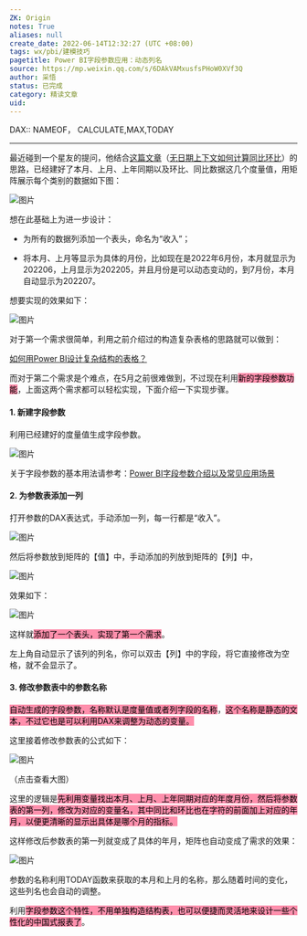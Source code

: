 ```yaml
---
ZK: Origin
notes: True
aliases: null
create_date: 2022-06-14T12:32:27 (UTC +08:00)
tags: wx/pbi/建模技巧
pagetitle: Power BI字段参数应用：动态列名
source: https://mp.weixin.qq.com/s/6DAkVAMxusfsPHoW0XVf3Q
author: 采悟
status: 已完成
category: 精读文章
uid: 
---
```


DAX:: NAMEOF， CALCULATE,MAX,TODAY

---

最近碰到一个星友的提问，他结合[这篇文章](http://mp.weixin.qq.com/s?__biz=MzA4MzQwMjY4MA==&mid=2484074772&idx=1&sn=f13557e739a5b0304696c1b9213c09c2&chksm=8e0c53c3b97bdad5d606da03d4723cbdb822d3a5faa7d6b2b0d4fa4e8268bad5fe2d58ddfac8&scene=21#wechat_redirect)（[无日期上下文如何计算同比环比](http://mp.weixin.qq.com/s?__biz=MzA4MzQwMjY4MA==&mid=2484074772&idx=1&sn=f13557e739a5b0304696c1b9213c09c2&chksm=8e0c53c3b97bdad5d606da03d4723cbdb822d3a5faa7d6b2b0d4fa4e8268bad5fe2d58ddfac8&scene=21#wechat_redirect)）的思路，已经建好了本月、上月、上年同期以及环比、同比数据这几个度量值，用矩阵展示每个类别的数据如下图：  

![图片](https://mmbiz.qpic.cn/mmbiz_png/aHEbZtANQJMGAlWib41ndKI9nSgeMibKKMwDVGcmumq7pxyXspBtpL8X4x19ObbAkcF7NoaicZS2vOfG332OsezUg/640?wx_fmt=png&wxfrom=5&wx_lazy=1&wx_co=1)

想在此基础上为进一步设计：

-   为所有的数据列添加一个表头，命名为“收入”；
    
-   将本月、上月等显示为具体的月份，比如现在是2022年6月份，本月就显示为202206，上月显示为202205，并且月份是可以动态变动的，到7月份，本月自动显示为202207。
    

想要实现的效果如下：  

![图片](https://mmbiz.qpic.cn/mmbiz_png/aHEbZtANQJMGAlWib41ndKI9nSgeMibKKMeT2DVwmggdZ045Zkib5oOF1HQeWgicjvyQJPmR0tHXkuMUJNwJCyeA2Q/640?wx_fmt=png&wxfrom=5&wx_lazy=1&wx_co=1)

对于第一个需求很简单，利用之前介绍过的构造复杂表格的思路就可以做到：

[如何用Power BI设计复杂结构的表格？](http://mp.weixin.qq.com/s?__biz=MzA4MzQwMjY4MA==&mid=2484077653&idx=1&sn=3473232e3694cb2e90586c5fabbd695b&chksm=8e13ae82b9642794ca021808e9b3231ace4f66d8cf4dc22901042eb7d429ef06f586255ffc4d&scene=21#wechat_redirect)

而对于第二个需求是个难点，在5月之前很难做到，不过现在利用<mark style="background: #FF5582A6;">新的字段参数功能</mark>，上面这两个需求都可以轻松实现，下面介绍一下实现步骤。

#### **1\. 新建字段参数**

利用已经建好的度量值生成字段参数。  

![图片](https://mmbiz.qpic.cn/mmbiz_png/aHEbZtANQJMGAlWib41ndKI9nSgeMibKKMIqkdBwPx2t4YTDuRAZNlfY6NOdZJiahh6aA28reoztbJwGw3bSXBW4A/640?wx_fmt=png&wxfrom=5&wx_lazy=1&wx_co=1)

关于字段参数的基本用法请参考：[Power BI字段参数介绍以及常见应用场景](http://mp.weixin.qq.com/s?__biz=MzA4MzQwMjY4MA==&mid=2484080273&idx=1&sn=b985ea8a53854f41a1ba75c0585cb3cd&chksm=8e13a446b9642d5085b1590f38ca7dd36c085269ae2d5d0fe75e09c57fc1ae270158d15d79db&scene=21#wechat_redirect)  

#### **2\. 为参数表添加一列**

打开参数的DAX表达式，手动添加一列，每一行都是“收入”。

![图片](https://mmbiz.qpic.cn/mmbiz_png/aHEbZtANQJMGAlWib41ndKI9nSgeMibKKM5K8BObs9tugC015aU2flj4NDqJQzOGdzGvxj7dya98RlZia9RQpueAw/640?wx_fmt=png&wxfrom=5&wx_lazy=1&wx_co=1)

然后将参数放到矩阵的【值】中，手动添加的列放到矩阵的【列】中，

![图片](https://mmbiz.qpic.cn/mmbiz_png/aHEbZtANQJMGAlWib41ndKI9nSgeMibKKMQDia9opGQF5wQIjgKLcA5icqcWCFD2VctEB308pzlibyEGBsKzG2yicxlw/640?wx_fmt=png&wxfrom=5&wx_lazy=1&wx_co=1)

效果如下：

![图片](https://mmbiz.qpic.cn/mmbiz_png/aHEbZtANQJMGAlWib41ndKI9nSgeMibKKMTqIopjBe9Jwtq1L6nnIIuBbjE2uT8EzMmmicDDFnuiboRFMwgatVwNEg/640?wx_fmt=png&wxfrom=5&wx_lazy=1&wx_co=1)

这样就<mark style="background: #FF5582A6;">添加了一个表头，实现了第一个需求</mark>。

左上角自动显示了该列的列名，你可以双击【列】中的字段，将它直接修改为空格，就不会显示了。

#### **3\. 修改参数表中的参数名称**

<mark style="background: #FF5582A6;">自动生成的字段参数，名称默认是度量值或者列字段的名称</mark>，<mark style="background: #FF5582A6;">这个名称是静态的文本，不过它也是可以利用DAX来调整为动态的变量。</mark>

这里接着修改参数表的公式如下：

![图片](https://mmbiz.qpic.cn/mmbiz_png/aHEbZtANQJMGAlWib41ndKI9nSgeMibKKMchSpQqcz7ibnWUNG91lht5lYmFQ22ndgzCZvEVuAQQg0kY33KsSgGnQ/640?wx_fmt=png&wxfrom=5&wx_lazy=1&wx_co=1)

（点击查看大图）  

这里的逻辑是<mark style="background: #FF5582A6;">先利用变量找出本月、上月、上年同期对应的年度月份，然后将参数表的第一列，修改为对应的变量名，其中同比和环比也在字符的前面加上对应的年月，以便更清晰的显示出具体是哪个月的指标。</mark>

这样修改后参数表的第一列就变成了具体的年月，矩阵也自动变成了需求的效果：  

![图片](https://mmbiz.qpic.cn/mmbiz_png/aHEbZtANQJMGAlWib41ndKI9nSgeMibKKMeT2DVwmggdZ045Zkib5oOF1HQeWgicjvyQJPmR0tHXkuMUJNwJCyeA2Q/640?wx_fmt=png&wxfrom=5&wx_lazy=1&wx_co=1)

参数的名称利用TODAY函数来获取的本月和上月的名称，那么随着时间的变化，这些列名也会自动的调整。

利用<mark style="background: #FF5582A6;">字段参数这个特性，不用单独构造结构表，也可以便捷而灵活地来设计一些个性化的中国式报表了</mark>。
